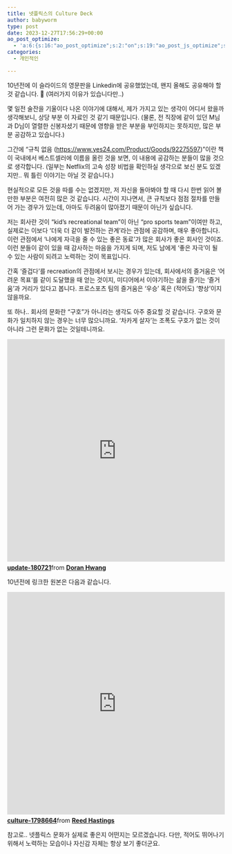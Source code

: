 ```yaml
---
title: 넷플릭스의 Culture Deck
author: babyworm
type: post
date: 2023-12-27T17:56:29+00:00
ao_post_optimize:
  - 'a:6:{s:16:"ao_post_optimize";s:2:"on";s:19:"ao_post_js_optimize";s:2:"on";s:20:"ao_post_css_optimize";s:2:"on";s:12:"ao_post_ccss";s:2:"on";s:16:"ao_post_lazyload";s:2:"on";s:15:"ao_post_preload";s:0:"";}'
categories:
  - 개인적인

---
```

10년전에 이 슬라이드의 영문판을 Linkedin에 공유했었는데, 왠지 올해도 공유해야 할 것 같습니다. 🙂 (여러가지 이유가 있습니다만..)  
  
몇 일전 술잔을 기울이다 나온 이야기에 대해서, 제가 가지고 있는 생각이 어디서 왔을까 생각해보니, 상당 부분 이 자료인 것 같기 때문입니다. (물론, 전 직장에 같이 있던 M님과 D님이 열렬한 신봉자셨기 때문에 영향을 받은 부분을 부인하지는 못하지만, 많은 부분 공감하고 있습니다.)  
  
그간에 &#8220;규칙 없음 (<https://www.yes24.com/Product/Goods/92275597>)&#8221;이란 책이 국내에서 베스트셀러에 이름을 올린 것을 보면, 이 내용에 공감하는 분들이 많을 것으로 생각합니다. (일부는 Netflix의 고속 성장 비법을 확인하실 생각으로 보신 분도 있겠지만.. 뭐 틀린 이야기는 아닐 것 같습니다.)  
  
  
현실적으로 모든 것을 따를 수는 없겠지만, 저 자신을 돌아봐야 할 때 다시 한번 읽어 볼만한 부분은 여전히 많은 것 같습니다. 시간이 지나면서, 큰 규칙보다 점점 절차를 만들어 가는 경우가 있는데, 아마도 두려움이 많아졌기 때문이 아닌가 싶습니다. 

저는 회사란 것이 &#8220;kid&#8217;s recreational team&#8221;이 아닌 &#8220;pro sports team&#8221;이여만 하고, 실제로는 이보다 &#8216;더욱 더 같이 발전하는 관계&#8217;라는 관점에 공감하며, 매우 좋아합니다. 이런 관점에서 &#8216;나에게 자극을 줄 수 있는 좋은 동료&#8217;가 많은 회사가 좋은 회사인 것이죠. 이런 분들이 같이 있을 때 감사하는 마음을 가지게 되며, 저도 남에게 &#8216;좋은 자극&#8217;이 될 수 있는 사람이 되려고 노력하는 것이 목표입니다.

간혹 &#8216;즐겁다&#8217;를 recreation의 관점에서 보시는 경우가 있는데, 회사에서의 즐거움은 &#8216;어려운 목표&#8217;를 같이 도달했을 때 얻는 것이지, 미디어에서 이야기하는 삶을 즐기는 &#8216;즐거움&#8217;과 거리가 있다고 봅니다. 프로스포츠 팀의 즐거움은 &#8216;우승&#8217; 혹은 (적어도) &#8216;향상&#8217;이지 않을까요. 

또 하나.. 회사의 문화란 &#8220;구호&#8221;가 아니라는 생각도 아주 중요할 것 같습니다. 구호와 문화가 일치하지 않는 경우는 너무 많으니까요. &#8216;차카게 살자&#8217;는 조폭도 구호가 없는 것이 아니라 그런 문화가 없는 것일테니까요.  

<iframe src="https://www.slideshare.net/slideshow/embed_code/key/omGgpCjjTtPqai" width="610" height="515"frameborder="0" marginwidth="0" marginheight="0" scrolling="no"style="border: var(--border-1) solid #CCC; border-width:1px; margin-bottom:5px; max-width:100%;"allowfullscreen></iframe><div style="margin-bottom:5px"><strong><a href="https://www.slideshare.net/slideshow/update-180721/106871638" title="update-180721" target="_blank">update-180721</a></strong>from <strong><a href="https://www.slideshare.net/watchncompass" target="_blank">Doran Hwang</a></strong></div>





10년전에 링크한 원본은 다음과 같습니다. 

<iframe src="https://www.slideshare.net/slideshow/embed_code/key/vAdYqTSGuIDFig" width="610" height="515"frameborder="0" marginwidth="0" marginheight="0" scrolling="no"style="border: var(--border-1) solid #CCC; border-width:1px; margin-bottom:5px; max-width:100%;"allowfullscreen></iframe><div style="margin-bottom:5px"><strong><a href="https://www.slideshare.net/slideshow/culture-1798664/1798664" title="culture-1798664" target="_blank">culture-1798664</a></strong>from <strong><a href="https://www.slideshare.net/reed2001" target="_blank">Reed Hastings</a></strong></div>



참고로.. 넷플릭스 문화가 실제로 좋은지 어떤지는 모르겠습니다. 다만, 적어도 뛰어나기 위해서 노력하는 모습이나 자신감 자체는 항상 보기 좋더군요.
